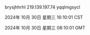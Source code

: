 brysjhhrhl 219.139.197.74 yqqlmgsycl

2024年 10月 30日 星期三 16:10:01 CST

2024年 10月 30日 星期三 08:10:01 GMT
